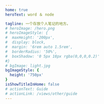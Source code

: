 ```yaml
---
home: true
heroText: word ＆ node

tagline: 一个存放个人笔记的地方。
# heroImage: /hero.png
# heroImageStyle: {
#  maxHeight: '200px',
#  display: block,
#  margin: '6rem auto 1.5rem',
#  borderRadius: '50%',
#  boxShadow: '0 5px 18px rgba(0,0,0,0.2)'
#}
# bgImage: light.jpg
bgImageStyle: {
  height: '750px'
}
isShowTitleInHome: false
# actionText: Guide
# actionLink: /views/other/guide
---
```

<style>
/*整个背景 和 下拉动画*/ 
body {
  background-image: url('/background/bg.gif') 
}
.anchor-down {
  display: block;
  margin: 12rem auto 0;
  bottom: 45px;
  width: 20px;
  height: 20px;
  font-size: 34px;
  text-align: center;
  animation: bounce-in 5s 3s infinite;
  position: absolute;
  left: 50%;
  bottom: 30%;
  margin-left: -10px;
  cursor: pointer;
}
@-webkit-keyframes bounce-in{
  0%{transform:translateY(0)}
  20%{transform:translateY(0)}
  50%{transform:translateY(-20px)}
  80%{transform:translateY(0)}
  to{transform:translateY(0)}
}
.anchor-down::before {
  content: "";
  width: 20px;
  height: 20px;
  display: block;
  border-right: 3px solid #4a4035;
  border-top: 3px solid #4a4035;
  transform: rotate(135deg);
  position: absolute;
  bottom: 10px;
}
.anchor-down::after {
  content: "";
  width: 20px;
  height: 20px;
  display: block;
  border-right: 3px solid #4a4035;
  border-top: 3px solid #4a4035;
  transform: rotate(135deg);
}
</style>

<script>
export default {
  mounted () {
    const ifJanchor = document.getElementById("JanchorDown"); 
    ifJanchor && ifJanchor.parentNode.removeChild(ifJanchor);
    let a = document.createElement('a');
    a.id = 'JanchorDown';
    a.className = 'anchor-down';
    document.getElementsByClassName('hero')[0].append(a);
    let targetA = document.getElementById("JanchorDown");
    targetA.addEventListener('click', e => { // 添加点击事件
      this.scrollFn();
    })
  },

  methods: {
    scrollFn() {
      const windowH = document.getElementsByClassName('hero')[0].clientHeight; // 获取窗口高度
      document.documentElement.scrollTop = windowH; // 滚动条滚动到指定位置
    }
  }
}
</script>
